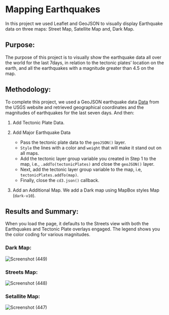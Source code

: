 # Mapping Earthquakes
In this project we used Leaflet and GeoJSON to visually display Earthquake data on three maps: Street Map, Satellite Map and, Dark Map.
## Purpose:
The purpose of this project is to visually show the earthquake data all over the world for the last 7days, in relation to the tectonic plates’ location on the earth, and all the earthquakes with a magnitude greater than 4.5 on the map. 
## Methodology:
To complete this project, we used a GeoJSON earthquake data [Data](https://earthquake.usgs.gov/earthquakes/feed/v1.0/summary/4.5_week.geojson) from the USGS website and retrieved geographical coordinates and the magnitudes of earthquakes for the last seven days. And then:
1.	Add Tectonic Plate Data.
2.	Add Major Earthquake Data
    -	Pass the tectonic plate data to the ```geoJSON()``` layer.
    -	```Style``` the lines with a color and ```weight``` that will make it stand out on all maps.
    -	Add the tectonic layer group variable you created in Step 1 to the map, i.e., ```.addTo(tectonicPlates)``` and close the ``` geoJSON() ``` layer.
    -	Next, add the tectonic layer group variable to the map, i.e, ``` tectonicPlates.addTo(map) ```. 
    -	Finally, close the ```cd3.json()``` callback.

3.	Add an Additional Map.
We add a Dark map using MapBox styles Map (```dark-v10```).
## Results and Summary:
When you load the page, it defaults to the Streets view with both the Earthquakes and Tectonic Plate overlays engaged. The legend shows you the color coding for various magnitudes.
### Dark Map:

![Screenshot (449)](https://user-images.githubusercontent.com/62036983/146492424-ea9b2527-0eb4-472d-9d74-926c20093e23.png)

### Streets Map:

![Screenshot (448)](https://user-images.githubusercontent.com/62036983/146492451-9c27cb48-53bc-4515-b3a3-8cc59d950672.png)

### Setallite Map:

![Screenshot (447)](https://user-images.githubusercontent.com/62036983/146492484-08d548b0-2fab-4cb1-8400-969b661e06cc.png)
